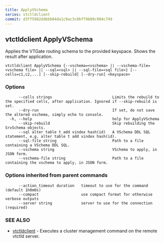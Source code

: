 ```yaml
---
title: ApplyVSchema
series: vtctldclient
commit: d3ff5982ddbbb04da1c9ac3c0bff9b09c904c749
---
```

## vtctldclient ApplyVSchema

Applies the VTGate routing schema to the provided keyspace. Shows the result after application.

```
vtctldclient ApplyVSchema {--vschema=<vschema> || --vschema-file=<vschema file> || --sql=<sql> || --sql-file=<sql file>} [--cells=c1,c2,...] [--skip-rebuild] [--dry-run] <keyspace>
```

### Options

```
      --cells strings                           Limits the rebuild to the specified cells, after application. Ignored if --skip-rebuild is set.
      --dry-run                                 If set, do not save the altered vschema, simply echo to console.
  -h, --help                                    help for ApplyVSchema
      --skip-rebuild                            Skip rebuilding the SrvSchema objects.
      --sql alter table t add vindex hash(id)   A VSchema DDL SQL statement, e.g. alter table t add vindex hash(id).
      --sql-file string                         Path to a file containing a VSchema DDL SQL.
      --vschema string                          VSchema to apply, in JSON form.
      --vschema-file string                     Path to a file containing the vschema to apply, in JSON form.
```

### Options inherited from parent commands

```
      --action_timeout duration   timeout to use for the command (default 1h0m0s)
      --compact                   use compact format for otherwise verbose outputs
      --server string             server to use for the connection (required)
```

### SEE ALSO

* [vtctldclient](../)	 - Executes a cluster management command on the remote vtctld server.

